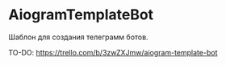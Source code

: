# AiogramTemplateBot
Шаблон для создания телеграмм ботов. 

TO-DO: https://trello.com/b/3zwZXJmw/aiogram-template-bot
